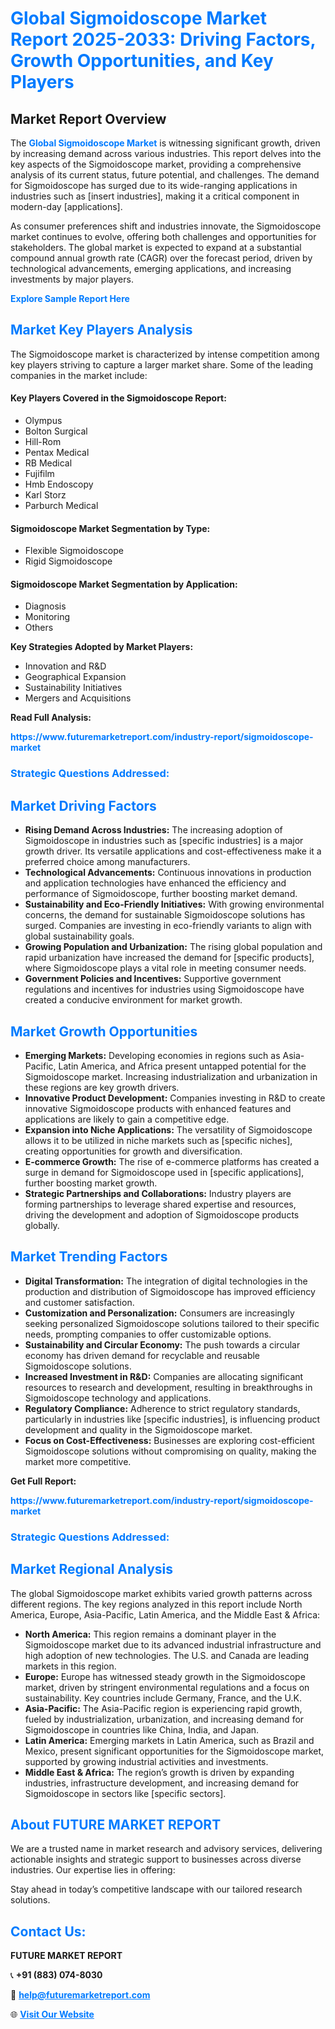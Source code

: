 <h1 style="color: #007BFF;">Global Sigmoidoscope Market Report 2025-2033: Driving Factors, Growth Opportunities, and Key Players</h1>

<section id="overview">
<h2>Market Report Overview</h2>
<p>The <a href="https://www.futuremarketreport.com/industry-report/sigmoidoscope-market" style="color: #007BFF; text-decoration: none;"><strong>Global Sigmoidoscope Market</strong></a> is witnessing significant growth, driven by increasing demand across various industries. This report delves into the key aspects of the Sigmoidoscope market, providing a comprehensive analysis of its current status, future potential, and challenges. The demand for Sigmoidoscope has surged due to its wide-ranging applications in industries such as [insert industries], making it a critical component in modern-day [applications].</p>
<p>As consumer preferences shift and industries innovate, the Sigmoidoscope market continues to evolve, offering both challenges and opportunities for stakeholders. The global market is expected to expand at a substantial compound annual growth rate (CAGR) over the forecast period, driven by technological advancements, emerging applications, and increasing investments by major players.</p>
</section>

<section id="overview">
<p><a href="https://www.futuremarketreport.com/request-sample/reportId=77306" style="color: #007BFF; text-decoration: none;"><strong>Explore Sample Report Here</strong></a></p>
</section>

<section id="key-players">
<h2 style="color: #007BFF;">Market Key Players Analysis</h2>
<p>The Sigmoidoscope market is characterized by intense competition among key players striving to capture a larger market share. Some of the leading companies in the market include:</p>
<h4>Key Players Covered in the Sigmoidoscope Report:</h4>
<ul><li>Olympus</li><li>Bolton Surgical</li><li>Hill-Rom</li><li>Pentax Medical</li><li>RB Medical</li><li>Fujifilm</li><li>Hmb Endoscopy</li><li>Karl Storz</li><li>Parburch Medical</li></ul>
<h4>Sigmoidoscope Market Segmentation by Type:</h4>
<ul><li>Flexible Sigmoidoscope</li><li>Rigid Sigmoidoscope</li></ul>

<h4>Sigmoidoscope Market Segmentation by Application:</h4>
<ul><li>Diagnosis</li><li>Monitoring</li><li>Others</li></ul>
<p><strong>Key Strategies Adopted by Market Players:</strong></p>
<ul>
<li>Innovation and R&D</li>
<li>Geographical Expansion</li>
<li>Sustainability Initiatives</li>
<li>Mergers and Acquisitions</li>
</ul>
</section>

<section>
<p><strong>Read Full Analysis: </strong></p><a href="https://www.futuremarketreport.com/industry-report/sigmoidoscope-market" style="color: #007BFF; text-decoration: none;"><strong>https://www.futuremarketreport.com/industry-report/sigmoidoscope-market</strong></a>
<h3 style="color: #007BFF;">Strategic Questions Addressed:</h3>
</section>

<section id="driving-factors">
<h2 style="color: #007BFF;">Market Driving Factors</h2>
<ul>
<li><strong>Rising Demand Across Industries:</strong> The increasing adoption of Sigmoidoscope in industries such as [specific industries] is a major growth driver. Its versatile applications and cost-effectiveness make it a preferred choice among manufacturers.</li>
<li><strong>Technological Advancements:</strong> Continuous innovations in production and application technologies have enhanced the efficiency and performance of Sigmoidoscope, further boosting market demand.</li>
<li><strong>Sustainability and Eco-Friendly Initiatives:</strong> With growing environmental concerns, the demand for sustainable Sigmoidoscope solutions has surged. Companies are investing in eco-friendly variants to align with global sustainability goals.</li>
<li><strong>Growing Population and Urbanization:</strong> The rising global population and rapid urbanization have increased the demand for [specific products], where Sigmoidoscope plays a vital role in meeting consumer needs.</li>
<li><strong>Government Policies and Incentives:</strong> Supportive government regulations and incentives for industries using Sigmoidoscope have created a conducive environment for market growth.</li>
</ul>
</section>

<section id="growth-opportunities">
<h2 style="color: #007BFF;">Market Growth Opportunities</h2>
<ul>
<li><strong>Emerging Markets:</strong> Developing economies in regions such as Asia-Pacific, Latin America, and Africa present untapped potential for the Sigmoidoscope market. Increasing industrialization and urbanization in these regions are key growth drivers.</li>
<li><strong>Innovative Product Development:</strong> Companies investing in R&D to create innovative Sigmoidoscope products with enhanced features and applications are likely to gain a competitive edge.</li>
<li><strong>Expansion into Niche Applications:</strong> The versatility of Sigmoidoscope allows it to be utilized in niche markets such as [specific niches], creating opportunities for growth and diversification.</li>
<li><strong>E-commerce Growth:</strong> The rise of e-commerce platforms has created a surge in demand for Sigmoidoscope used in [specific applications], further boosting market growth.</li>
<li><strong>Strategic Partnerships and Collaborations:</strong> Industry players are forming partnerships to leverage shared expertise and resources, driving the development and adoption of Sigmoidoscope products globally.</li>
</ul>
</section>

<section id="trending-factors">
<h2 style="color: #007BFF;">Market Trending Factors</h2>
<ul>
<li><strong>Digital Transformation:</strong> The integration of digital technologies in the production and distribution of Sigmoidoscope has improved efficiency and customer satisfaction.</li>
<li><strong>Customization and Personalization:</strong> Consumers are increasingly seeking personalized Sigmoidoscope solutions tailored to their specific needs, prompting companies to offer customizable options.</li>
<li><strong>Sustainability and Circular Economy:</strong> The push towards a circular economy has driven demand for recyclable and reusable Sigmoidoscope solutions.</li>
<li><strong>Increased Investment in R&D:</strong> Companies are allocating significant resources to research and development, resulting in breakthroughs in Sigmoidoscope technology and applications.</li>
<li><strong>Regulatory Compliance:</strong> Adherence to strict regulatory standards, particularly in industries like [specific industries], is influencing product development and quality in the Sigmoidoscope market.</li>
<li><strong>Focus on Cost-Effectiveness:</strong> Businesses are exploring cost-efficient Sigmoidoscope solutions without compromising on quality, making the market more competitive.</li>
</ul>
</section>

<section>
<p><strong>Get Full Report: </strong></p><a href="https://www.futuremarketreport.com/industry-report/sigmoidoscope-market" style="color: #007BFF; text-decoration: none;"><strong>https://www.futuremarketreport.com/industry-report/sigmoidoscope-market</strong></a>
<h3 style="color: #007BFF;">Strategic Questions Addressed:</h3>
</section>


<section id="regional-analysis">
<h2 style="color: #007BFF;">Market Regional Analysis</h2>
<p>The global Sigmoidoscope market exhibits varied growth patterns across different regions. The key regions analyzed in this report include North America, Europe, Asia-Pacific, Latin America, and the Middle East & Africa:</p>
<ul>
<li><strong>North America:</strong> This region remains a dominant player in the Sigmoidoscope market due to its advanced industrial infrastructure and high adoption of new technologies. The U.S. and Canada are leading markets in this region.</li>
<li><strong>Europe:</strong> Europe has witnessed steady growth in the Sigmoidoscope market, driven by stringent environmental regulations and a focus on sustainability. Key countries include Germany, France, and the U.K.</li>
<li><strong>Asia-Pacific:</strong> The Asia-Pacific region is experiencing rapid growth, fueled by industrialization, urbanization, and increasing demand for Sigmoidoscope in countries like China, India, and Japan.</li>
<li><strong>Latin America:</strong> Emerging markets in Latin America, such as Brazil and Mexico, present significant opportunities for the Sigmoidoscope market, supported by growing industrial activities and investments.</li>
<li><strong>Middle East & Africa:</strong> The region’s growth is driven by expanding industries, infrastructure development, and increasing demand for Sigmoidoscope in sectors like [specific sectors].</li>
</ul>
</section>

<footer>
<h2 style="color: #007BFF;">About FUTURE MARKET REPORT</h2>
<p>We are a trusted name in market research and advisory services, delivering actionable insights and strategic support to businesses across diverse industries. Our expertise lies in offering:</p>

<p>Stay ahead in today’s competitive landscape with our tailored research solutions.</p>

<h2 style="color: #007BFF;">Contact Us:</h2>
<p><strong>FUTURE MARKET REPORT</strong></p>
<p>📞 <strong>+91 (883) 074-8030</strong></p>
<p>📧 <strong><a href="mailto:help@futuremarketreport.com" style="color: #007BFF;">help@futuremarketreport.com</a></strong></p>
<p>🌐 <strong><a href="https://www.futuremarketreport.com/" style="color: #007BFF;">Visit Our Website</a></strong></p>
</footer>